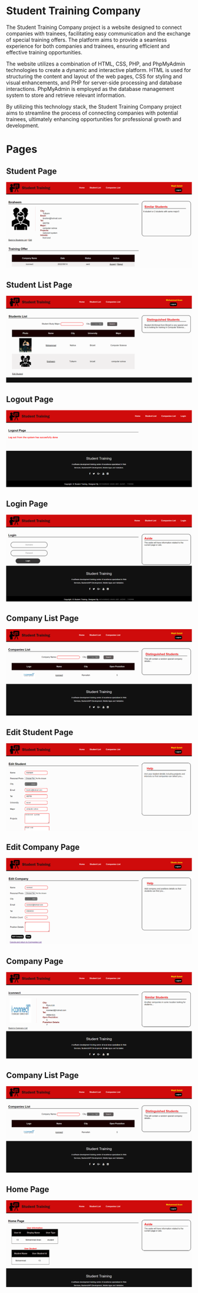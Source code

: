 # Student Training Company
The Student Training Company project is a website designed to connect companies with trainees, facilitating easy communication and the exchange of special training offers. The platform aims to provide a seamless experience for both companies and trainees, ensuring efficient and effective training opportunities.

The website utilizes a combination of HTML, CSS, PHP, and PhpMyAdmin technologies to create a dynamic and interactive platform. HTML is used for structuring the content and layout of the web pages, CSS for styling and visual enhancements, and PHP for server-side processing and database interactions. PhpMyAdmin is employed as the database management system to store and retrieve relevant information.

By utilizing this technology stack, the Student Training Company project aims to streamline the process of connecting companies with potential trainees, ultimately enhancing opportunities for professional growth and development.

# Pages

## Student Page
![](https://github.com/mohAnan-CS/Student-Training-WEB/blob/master/images/ui/student-page.png)

## Student List Page
![](https://github.com/mohAnan-CS/Student-Training-WEB/blob/master/images/ui/student-list-page.png)

## Logout Page
![](https://github.com/mohAnan-CS/Student-Training-WEB/blob/master/images/ui/logout-page.png)

## Login Page
![](https://github.com/mohAnan-CS/Student-Training-WEB/blob/master/images/ui/login-page.png)

## Company List Page
![](https://github.com/mohAnan-CS/Student-Training-WEB/blob/master/images/ui/company-list-page.png)

## Edit Student Page
![](https://github.com/mohAnan-CS/Student-Training-WEB/blob/master/images/ui/edit-student-page.png)

## Edit Company Page
![](https://github.com/mohAnan-CS/Student-Training-WEB/blob/master/images/ui/edit-company-page.png)

## Company Page
![](https://github.com/mohAnan-CS/Student-Training-WEB/blob/master/images/ui/company-page.png)

## Company List Page
![](https://github.com/mohAnan-CS/Student-Training-WEB/blob/master/images/ui/company-list-page.png)

## Home Page
![](https://github.com/mohAnan-CS/Student-Training-WEB/blob/master/images/ui/home-page.png)



